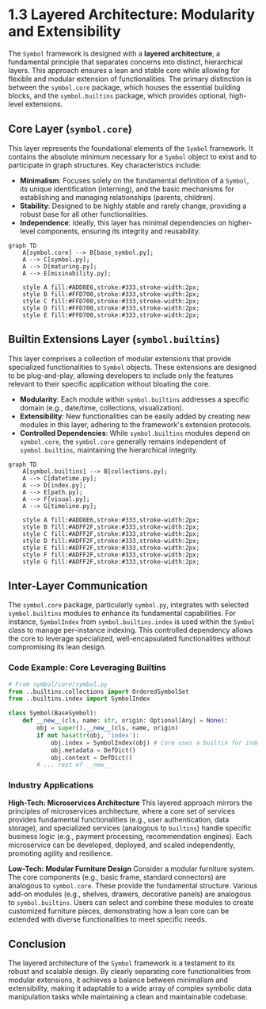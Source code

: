 # 1.3 Layered Architecture: Modularity and Extensibility

The `Symbol` framework is designed with a **layered architecture**, a fundamental principle that separates concerns into distinct, hierarchical layers. This approach ensures a lean and stable core while allowing for flexible and modular extension of functionalities. The primary distinction is between the `symbol.core` package, which houses the essential building blocks, and the `symbol.builtins` package, which provides optional, high-level extensions.

## Core Layer (`symbol.core`)

This layer represents the foundational elements of the `Symbol` framework. It contains the absolute minimum necessary for a `Symbol` object to exist and to participate in graph structures. Key characteristics include:

-   **Minimalism**: Focuses solely on the fundamental definition of a `Symbol`, its unique identification (interning), and the basic mechanisms for establishing and managing relationships (parents, children).
-   **Stability**: Designed to be highly stable and rarely change, providing a robust base for all other functionalities.
-   **Independence**: Ideally, this layer has minimal dependencies on higher-level components, ensuring its integrity and reusability.

```mermaid
graph TD
    A[symbol.core] --> B[base_symbol.py];
    A --> C[symbol.py];
    A --> D[maturing.py];
    A --> E[mixinability.py];

    style A fill:#ADD8E6,stroke:#333,stroke-width:2px;
    style B fill:#FFD700,stroke:#333,stroke-width:2px;
    style C fill:#FFD700,stroke:#333,stroke-width:2px;
    style D fill:#FFD700,stroke:#333,stroke-width:2px;
    style E fill:#FFD700,stroke:#333,stroke-width:2px;
```

## Builtin Extensions Layer (`symbol.builtins`)

This layer comprises a collection of modular extensions that provide specialized functionalities to `Symbol` objects. These extensions are designed to be plug-and-play, allowing developers to include only the features relevant to their specific application without bloating the core.

-   **Modularity**: Each module within `symbol.builtins` addresses a specific domain (e.g., date/time, collections, visualization).
-   **Extensibility**: New functionalities can be easily added by creating new modules in this layer, adhering to the framework's extension protocols.
-   **Controlled Dependencies**: While `symbol.builtins` modules depend on `symbol.core`, the `symbol.core` generally remains independent of `symbol.builtins`, maintaining the hierarchical integrity.

```mermaid
graph TD
    A[symbol.builtins] --> B[collections.py];
    A --> C[datetime.py];
    A --> D[index.py];
    A --> E[path.py];
    A --> F[visual.py];
    A --> G[timeline.py];

    style A fill:#ADD8E6,stroke:#333,stroke-width:2px;
    style B fill:#ADFF2F,stroke:#333,stroke-width:2px;
    style C fill:#ADFF2F,stroke:#333,stroke-width:2px;
    style D fill:#ADFF2F,stroke:#333,stroke-width:2px;
    style E fill:#ADFF2F,stroke:#333,stroke-width:2px;
    style F fill:#ADFF2F,stroke:#333,stroke-width:2px;
    style G fill:#ADFF2F,stroke:#333,stroke-width:2px;
```

## Inter-Layer Communication

The `symbol.core` package, particularly `symbol.py`, integrates with selected `symbol.builtins` modules to enhance its fundamental capabilities. For instance, `SymbolIndex` from `symbol.builtins.index` is used within the `Symbol` class to manage per-instance indexing. This controlled dependency allows the core to leverage specialized, well-encapsulated functionalities without compromising its lean design.

### Code Example: Core Leveraging Builtins

```python
# From symbol/core/symbol.py
from ..builtins.collections import OrderedSymbolSet
from ..builtins.index import SymbolIndex

class Symbol(BaseSymbol):
    def __new__(cls, name: str, origin: Optional[Any] = None):
        obj = super().__new__(cls, name, origin)
        if not hasattr(obj, 'index'):
            obj.index = SymbolIndex(obj) # Core uses a builtin for indexing
            obj.metadata = DefDict()
            obj.context = DefDict()
        # ... rest of __new__
```

### Industry Applications

**High-Tech: Microservices Architecture**
This layered approach mirrors the principles of microservices architecture, where a core set of services provides fundamental functionalities (e.g., user authentication, data storage), and specialized services (analogous to `builtins`) handle specific business logic (e.g., payment processing, recommendation engines). Each microservice can be developed, deployed, and scaled independently, promoting agility and resilience.

**Low-Tech: Modular Furniture Design**
Consider a modular furniture system. The core components (e.g., basic frame, standard connectors) are analogous to `symbol.core`. These provide the fundamental structure. Various add-on modules (e.g., shelves, drawers, decorative panels) are analogous to `symbol.builtins`. Users can select and combine these modules to create customized furniture pieces, demonstrating how a lean core can be extended with diverse functionalities to meet specific needs.

## Conclusion

The layered architecture of the `Symbol` framework is a testament to its robust and scalable design. By clearly separating core functionalities from modular extensions, it achieves a balance between minimalism and extensibility, making it adaptable to a wide array of complex symbolic data manipulation tasks while maintaining a clean and maintainable codebase.
